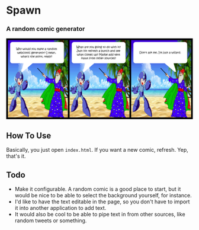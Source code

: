 # Spawn
### A random comic generator

![alt text](https://raw.githubusercontent.com/DeadlyBrad42/Spawn/master/docs/example.png "Example comic")

## How To Use
Basically, you just open `index.html`. If you want a new comic, refresh. Yep, that's it.

## Todo
* Make it configurable. A random comic is a good place to start, but it would be nice to be able to select the background yourself, for instance.
* I'd like to have the text editable in the page, so you don't have to import it into another application to add text.
* It would also be cool to be able to pipe text in from other sources, like random tweets or something.
